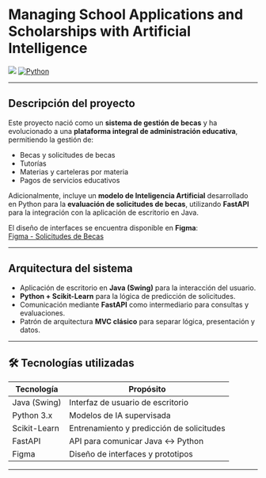 # Managing School Applications and Scholarships with Artificial Intelligence


[![](https://img.shields.io/badge/language-Java-blue)](https://www.java.com/)
[![Python](https://img.shields.io/badge/python-3.11-green)](https://www.python.org/)

---

## Descripción del proyecto

Este proyecto nació como un **sistema de gestión de becas** y ha evolucionado a una **plataforma integral de administración educativa**, permitiendo la gestión de:

- Becas y solicitudes de becas
- Tutorías
- Materias y carteleras por materia
- Pagos de servicios educativos

Adicionalmente, incluye un **modelo de Inteligencia Artificial** desarrollado en Python para la **evaluación de solicitudes de becas**, utilizando **FastAPI** para la integración con la aplicación de escritorio en Java.

El diseño de interfaces se encuentra disponible en **Figma**:  
[Figma - Solicitudes de Becas](https://www.figma.com/design/BfJg17arzK6wUWBKQ760om/Becas?node-id=0-1&p=f&t=F3Q4DWxIFlz2v1Jm-0)

---

## Arquitectura del sistema

- Aplicación de escritorio en **Java (Swing)** para la interacción del usuario.
- **Python + Scikit-Learn** para la lógica de predicción de solicitudes.
- Comunicación mediante **FastAPI** como intermediario para consultas y evaluaciones.
- Patrón de arquitectura **MVC clásico** para separar lógica, presentación y datos.

---

## 🛠 Tecnologías utilizadas

| Tecnología | Propósito |
|------------|-----------|
| Java (Swing) | Interfaz de usuario de escritorio |
| Python 3.x | Modelos de IA supervisada |
| Scikit-Learn | Entrenamiento y predicción de solicitudes |
| FastAPI | API para comunicar Java ↔ Python |
| Figma | Diseño de interfaces y prototipos |

---
